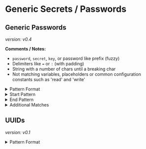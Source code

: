 <!-- WARNING: This README is generated automatically
-->
# Generic Secrets / Passwords

## Generic Passwords



*version: v0.4*

**Comments / Notes:**

- `password`, `secret`, `key`, or password like prefix (fuzzy)
- Delimiters like `=` or `:` (with padding)
- String with a number of chars until a breaking char
- Not matching variables, placeholders or common configuration constants such as 'read' and 'write'


<details>
<summary>Pattern Format</summary>
<p>

```regex
[^\t "'(${{)][a-zA-Z0-9\t !.,$%&*+?^_`{|}()~-]+
```

</p>
</details>

<details>
<summary>Start Pattern</summary>
<p>

```regex
(?i)((api|jwt|mysql|)?(_|-|.)?((pass|pas)(wd|wrd|word|code|phrase)|pass|pwd|secret|token))([\t ]+|)(=|:)([\t ]+|)("|'|[\t ]|)
```

</p>
</details><details>
<summary>End Pattern</summary>
<p>

```regex
\z|[^a-zA-Z0-9\t !.,$%&*+?^_`{|}()~-]|'|"
```

</p>
</details>
<details>
<summary>Additional Matches</summary>
<p>
Add these additional matches to the [Secret Scanning Custom Pattern](https://docs.github.com/en/enterprise-cloud@latest/code-security/secret-scanning/defining-custom-patterns-for-secret-scanning#example-of-a-custom-pattern-specified-using-additional-requirements).


- Not Match: `\b((?i)(pass|pas)(wd|wrd|word|code|phrase)|pass|pwd|secret|token|write|read|on|off|true|false|placeholder|dummy)\b`

</p>
</details>

## UUIDs



*version: v0.1*



<details>
<summary>Pattern Format</summary>
<p>

```regex
[0-9a-f]{8}-[0-9a-f]{4}-[0-9a-f]{4}-[0-9a-f]{4}-[0-9a-f]{12}
```

</p>
</details>

